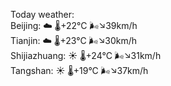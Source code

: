 Today weather:  
Beijing: ☁️   🌡️+22°C 🌬️↘39km/h  
Tianjin: ☁️   🌡️+23°C 🌬️↘30km/h  
Shijiazhuang: ☀️   🌡️+24°C 🌬️↘31km/h  
Tangshan: ☀️   🌡️+19°C 🌬️↘37km/h  

